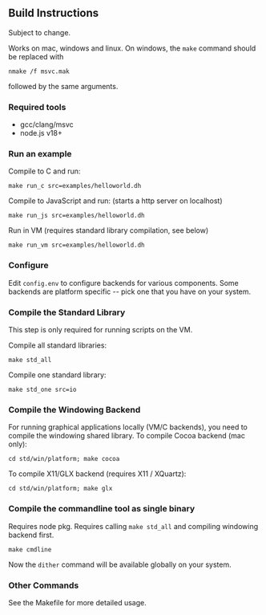 
## Build Instructions

Subject to change.

Works on mac, windows and linux. On windows, the `make` command should be replaced with

```
nmake /f msvc.mak
```

followed by the same arguments.

### Required tools

- gcc/clang/msvc
- node.js v18+

### Run an example

Compile to C and run:

```
make run_c src=examples/helloworld.dh
```

Compile to JavaScript and run: (starts a http server on localhost)

```
make run_js src=examples/helloworld.dh
```

Run in VM (requires standard library compilation, see below)

```
make run_vm src=examples/helloworld.dh
```

### Configure

Edit `config.env` to configure backends for various components. Some backends are platform specific -- pick one that you have on your system.

### Compile the Standard Library

This step is only required for running scripts on the VM.

Compile all standard libraries:

```
make std_all
```

Compile one standard library:

```
make std_one src=io
```

### Compile the Windowing Backend

For running graphical applications locally (VM/C backends), you need to compile the windowing shared library. To compile Cocoa backend (mac only):

```
cd std/win/platform; make cocoa
```

To compile X11/GLX backend (requires X11 / XQuartz):

```
cd std/win/platform; make glx
```

### Compile the commandline tool as single binary

Requires node pkg. Requires calling `make std_all` and compiling windowing backend first.

```
make cmdline
```

Now the `dither` command will be available globally on your system.

### Other Commands

See the Makefile for more detailed usage.
